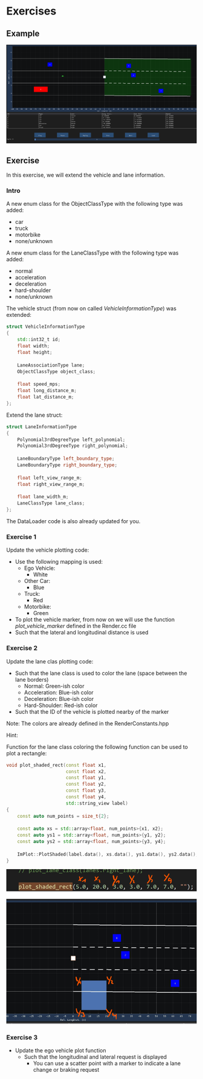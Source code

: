 # Exercises

## Example

![Example](./media/Lanes.gif)

## Exercise

In this exercise, we will extend the vehicle and lane information.

### Intro

A new enum class for the ObjectClassType with the following type was added:

- car
- truck
- motorbike
- none/unknown

A new enum class for the LaneClassType with the following type was added:

- normal
- acceleration
- deceleration
- hard-shoulder
- none/unknown

The vehicle struct (from now on called *VehicleInformationType*) was extended:

```cpp
struct VehicleInformationType
{
    std::int32_t id;
    float width;
    float height;

    LaneAssociationType lane;
    ObjectClassType object_class;

    float speed_mps;
    float long_distance_m;
    float lat_distance_m;
};
```

Extend the lane struct:

```cpp
struct LaneInformationType
{
    Polynomial3rdDegreeType left_polynomial;
    Polynomial3rdDegreeType right_polynomial;

    LaneBoundaryType left_boundary_type;
    LaneBoundaryType right_boundary_type;

    float left_view_range_m;
    float right_view_range_m;

    float lane_width_m;
    LaneClassType lane_class;
};
```

The DataLoader code is also already updated for you.

### Exercise 1

Update the vehicle plotting code:

- Use the following mapping is used:
  - Ego Vehicle:
    - White
  - Other Car:
    - Blue
  - Truck:
    - Red
  - Motorbike:
    - Green
- To plot the vehicle marker, from now on we will use the function *plot_vehicle_marker* defined in the Render.cc file
- Such that the lateral and longitudinal distance is used

### Exercise 2

Update the lane clas plotting code:

- Such that the lane class is used to color the lane (space between the lane borders)
  - Normal: Green-ish color
  - Acceleration: Blue-ish color
  - Deceleration: Blue-ish color
  - Hard-Shoulder: Red-ish color
- Such that the ID of the vehicle is plotted nearby of the marker

Note: The colors are already defined in the RenderConstants.hpp

Hint:

Function for the lane class coloring the following function can be used to plot a rectangle:

```cpp
void plot_shaded_rect(const float x1,
                      const float x2,
                      const float y1,
                      const float y2,
                      const float y3,
                      const float y4,
                      std::string_view label)
{
    const auto num_points = size_t{2};

    const auto xs = std::array<float, num_points>{x1, x2};
    const auto ys1 = std::array<float, num_points>{y1, y2};
    const auto ys2 = std::array<float, num_points>{y3, y4};

    ImPlot::PlotShaded(label.data(), xs.data(), ys1.data(), ys2.data(), num_points);
}
```

![Example](./media/ShadedRect.png)

### Exercise 3

- Update the ego vehicle plot function
  - Such that the longitudinal and lateral request is displayed
    - You can use a scatter point with a marker to indicate a lane change or braking request
